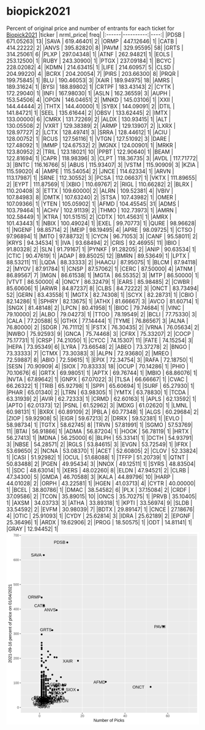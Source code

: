# biopick2021
Percent of original price and number of entrants for each ticket for [Biopick2021](https://twitter.com/hashtag/Biopick2021)
|ticker | nrml_price| freq|
|:------|----------:|----:|
|PDSB   |  671.05263|   13|
|SAVA   |  619.46401|    2|
|ORMP   |  447.12646|    1|
|CATB   |  414.22222|    2|
|ANVS   |  395.82820|    8|
|PAVM   |  329.95595|   58|
|GRTS   |  314.25061|    6|
|PLXP   |  297.04348|    1|
|ATNF   |  262.94821|    1|
|EOLS   |  253.12500|    1|
|RUBY   |  243.30900|    1|
|PTGX   |  237.09184|    1|
|BCYC   |  228.02082|    4|
|KDMN   |  214.63415|    1|
|LIFE   |  214.60957|    5|
|CLSD   |  204.99220|    4|
|BCRX   |  204.20054|    7|
|PIRS   |  203.66300|    8|
|PRQR   |  199.75845|    1|
|BLU    |  190.46053|    3|
|XAIR   |  189.94975|   18|
|AMRS   |  189.31624|    1|
|BYSI   |  188.89802|    1|
|CRTPF  |  183.43143|    2|
|CYTK   |  172.29040|    1|
|INFI   |  167.98030|    1|
|ASLN   |  162.36559|    3|
|AUPH   |  153.54506|    4|
|OPGN   |  146.04651|    2|
|MNKD   |  145.03106|    1|
|XXII   |  144.44444|    2|
|THTX   |  144.40000|    1|
|SYBX   |  144.09091|    2|
|DTIL   |  141.84721|    1|
|SEEL   |  135.61644|    2|
|OBSV   |  133.62445|    2|
|IMTX   |  133.00000|    6|
|CMRX   |  131.72269|    2|
|ALDX   |  130.93415|    1|
|ALT    |  130.05508|    2|
|VXRT   |  129.38389|    2|
|ARMP   |  129.13907|    2|
|LXRX   |  128.97727|    2|
|LCTX   |  128.49741|    3|
|SRRA   |  128.44612|    1|
|ACIU   |  128.00752|    1|
|RCUS   |  127.56116|    1|
|VTGN   |  127.51092|    3|
|DARE   |  127.48092|    1|
|IMMP   |  124.67532|    2|
|MGNX   |  124.00901|    1|
|MRKR   |  123.80952|    2|
|TRIL   |  123.18021|   10|
|PPBT   |  122.90640|    1|
|BEAM   |  122.81694|    1|
|CAPR   |  118.98396|    3|
|CLPT   |  118.36735|    3|
|AVDL   |  117.71772|    3|
|BNTC   |  116.16766|    5|
|ABUS   |  115.93407|    3|
|VSTM   |  115.90909|    3|
|KZIA   |  115.59020|    4|
|AMPE   |  115.54054|    2|
|JNCE   |  114.62334|    1|
|ARVN   |  113.17987|    1|
|SRNE   |  112.30552|    3|
|PCSA   |  112.06637|    1|
|VKTX   |  111.89655|    2|
|EYPT   |  111.87569|    1|
|XBIO   |  110.69767|    2|
|RIGL   |  110.66282|    2|
|BLRX   |  110.20408|    3|
|ETTX   |  109.60000|    2|
|ALRN   |  109.52381|    4|
|VBIV   |  107.84983|    8|
|DMTK   |  107.63240|    2|
|STSA   |  107.43982|    1|
|OMER   |  107.09366|    1|
|YTEN   |  105.05902|    1|
|AFMD   |  104.45545|   31|
|ADMS   |  103.79464|    1|
|ACHV   |  102.91139|    2|
|THMO   |  102.73973|    1|
|AMRN   |  102.58449|    1|
|KTRA   |  101.51515|    2|
|CDTX   |  101.45631|    1|
|AMRX   |  101.43443|    1|
|NBIX   |  100.49024|    1|
|EXEL   |   99.70773|    1|
|QURE   |   98.96628|    1|
|NGENF  |   98.85714|    2|
|MEIP   |   98.19495|    4|
|APRE   |   98.09725|    1|
|CTSO   |   97.96894|    1|
|MITO   |   97.88732|    1|
|CYCN   |   96.71053|    3|
|CANF   |   95.58011|    2|
|KRYS   |   94.34534|    1|
|IVA    |   93.68494|    2|
|CRIS   |   92.46955|   11|
|IBIO   |   91.80328|    2|
|SLN    |   91.79167|    1|
|PYNKF  |   91.28205|    2|
|ANIP   |   90.63534|    1|
|CTIC   |   90.47619|    1|
|ADAP   |   89.85025|   12|
|BMRN   |   89.53649|    1|
|LPTX   |   88.53211|   11|
|LQDA   |   88.33333|    2|
|HAACU  |   87.95075|    1|
|BLCM   |   87.94118|    2|
|MYOV   |   87.91784|    1|
|CNSP   |   87.57062|    1|
|CERC   |   87.50000|    4|
|ATNM   |   86.89567|    7|
|IMGN   |   86.61538|    1|
|MGTA   |   86.55352|    3|
|MTP    |   86.50000|    1|
|VTVT   |   86.50000|    4|
|ONCY   |   86.32479|    1|
|EARS   |   85.98485|    2|
|CWBR   |   85.60606|    1|
|ARWR   |   84.87237|    8|
|CLBS   |   84.72222|    3|
|ONCT   |   83.73494|   52|
|GERN   |   83.43558|    1|
|MGTX   |   82.74308|    1|
|SCYX   |   82.28731|    1|
|CBIO   |   82.14286|    1|
|SPHRY  |   82.13675|    1|
|ATHX   |   81.66667|    3|
|AVCO   |   81.60714|    1|
|SNGX   |   81.48148|    2|
|LPCN   |   80.41958|    1|
|BIOC   |   79.74684|    1|
|VINC   |   79.10000|    2|
|ALBO   |   79.04273|    1|
|TTOO   |   78.19549|    2|
|BCLI   |   77.75330|    3|
|CALA   |   77.20588|    5|
|GTHX   |   77.14444|    1|
|TYME   |   76.86567|    3|
|ALNA   |   76.80000|    2|
|SDGR   |   76.71112|    1|
|FSTX   |   76.30435|    2|
|VRNA   |   76.05634|    2|
|NWBO   |   75.92593|    9|
|GNCA   |   75.74468|    3|
|CFRX   |   75.33207|    2|
|COCP   |   75.17731|    1|
|CRSP   |   74.21050|    1|
|CYCC   |   74.15307|   11|
|FATE   |   74.15254|    3|
|HEPA   |   73.95349|    6|
|LYRA   |   73.66548|    2|
|ABEO   |   73.37278|    2|
|BNGO   |   73.33333|    7|
|CTMX   |   73.30383|    3|
|ALPN   |   72.93680|    2|
|MREO   |   72.59887|    8|
|ABIO   |   72.59615|    1|
|EPIX   |   72.34754|    3|
|RAFA   |   72.18750|    1|
|SESN   |   70.90909|    4|
|SIOX   |   70.83333|   18|
|OCUP   |   70.14286|    1|
|PHIO   |   70.10676|    6|
|GRTX   |   69.98051|    1|
|APTX   |   69.76744|    1|
|MBIO   |   68.86076|    1|
|NVTA   |   67.89642|    1|
|GNPX   |   67.07022|    3|
|TLSA   |   66.66667|    1|
|CVAC   |   66.26322|    1|
|TRIB   |   65.92798|    1|
|SPPI   |   65.60694|    1|
|SURF   |   65.27930|    1|
|PHAR   |   65.01340|    2|
|LTRN   |   63.98305|    1|
|YMTX   |   63.78830|    1|
|TCDA   |   63.31939|    2|
|AVIR   |   62.72333|    1|
|CRMD   |   62.60163|    1|
|APLS   |   62.13592|    1|
|APTO   |   62.01373|   12|
|PSNL   |   61.52962|    3|
|MDXG   |   61.02620|    1|
|LMNL   |   60.98131|    1|
|BXRX   |   60.89109|    2|
|PBLA   |   60.77348|    1|
|ALGS   |   60.29684|    2|
|ZIOP   |   59.92908|    5|
|EIGR   |   59.67213|    2|
|DRRX   |   59.52381|    1|
|EVLO   |   58.98734|    1|
|TGTX   |   58.62745|    8|
|TRVN   |   57.81991|    1|
|SGMO   |   57.53769|   11|
|BTAI   |   56.91866|    1|
|ADMA   |   56.87204|    1|
|HOOK   |   56.78119|    1|
|HRTX   |   56.27413|    1|
|MDNA   |   56.25000|    6|
|BLPH   |   55.33141|    1|
|DCTH   |   54.93791|    3|
|NBSE   |   54.28571|    2|
|RGLS   |   53.84615|    3|
|EVGN   |   53.72549|    1|
|IFRX   |   53.69650|    2|
|NCNA   |   53.08370|    1|
|ACET   |   52.60805|    2|
|CLOV   |   52.33824|    1|
|CASI   |   51.92982|    1|
|OCUL   |   51.68088|    1|
|TFFP   |   51.20739|    1|
|QTNT   |   50.83488|    2|
|PGEN   |   49.95434|    3|
|NNOX   |   49.12511|    1|
|SYRS   |   48.83504|    1|
|SDC    |   48.63014|    1|
|XERS   |   48.02260|    8|
|ELDN   |   47.94521|    2|
|CLRB   |   47.34300|    5|
|GMDA   |   46.70588|    3|
|KALA   |   44.89796|   10|
|HARP   |   44.01028|    2|
|ORPH   |   43.22581|    1|
|HGEN   |   41.03713|    4|
|CYTR   |   40.00000|    1|
|BCEL   |   38.80786|    1|
|DMAC   |   38.54582|    6|
|PLX    |   37.15084|    2|
|CRDF   |   37.09586|    2|
|TCON   |   35.89015|   10|
|ONCS   |   35.70275|    1|
|PRVB   |   35.10405|    1|
|AXSM   |   34.03733|    3|
|ATHA   |   33.89318|    1|
|KPTI   |   33.56974|    9|
|SLDB   |   33.54592|    2|
|EVFM   |   30.98039|    7|
|BDTX   |   29.89147|    1|
|CNCE   |   27.18676|    4|
|OTIC   |   25.91093|    1|
|CYDY   |   25.62814|    3|
|IDRA   |   25.62189|    2|
|EPGNF  |   25.36496|    1|
|ARDX   |   19.62906|    2|
|PROG   |   18.50575|    1|
|ODT    |   14.81141|    1|
|GRAY   |   12.94452|    1|
![retvspicks](biopicks.png?raw=true)
